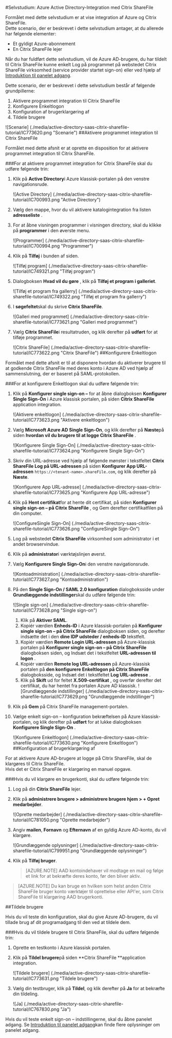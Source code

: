 <properties 
    pageTitle="Selvstudium: Azure Active Directory-Integration med Citrix ShareFile | Microsoft Azure" 
    description="Lær, hvordan du bruger Citrix ShareFile med Azure Active Directory til at aktivere enkeltlogon, automatiseret klargøring og mere!" 
    services="active-directory" 
    authors="jeevansd"  
    documentationCenter="na" 
    manager="femila"/>
<tags 
    ms.service="active-directory" 
    ms.devlang="na" 
    ms.topic="article" 
    ms.tgt_pltfrm="na" 
    ms.workload="identity" 
    ms.date="09/29/2016" 
    ms.author="jeedes" />

#<a name="tutorial-azure-active-directory-integration-with-citrix-sharefile"></a>Selvstudium: Azure Active Directory-Integration med Citrix ShareFile

Formålet med dette selvstudium er at vise integration af Azure og Citrix ShareFile.  
Dette scenario, der er beskrevet i dette selvstudium antager, at du allerede har følgende elementer:

-   Et gyldigt Azure-abonnement
-   En Citrix ShareFile lejer

Når du har fuldført dette selvstudium, vil de Azure AD-brugere, du har tildelt til Citrix ShareFile kunne enkelt Log på programmet på webstedet Citrix ShareFile virksomhed (service provider startet sign-on) eller ved hjælp af [Introduktion til panelet adgang](active-directory-saas-access-panel-introduction.md).

Dette scenario, der er beskrevet i dette selvstudium består af følgende grundpillerne:

1.  Aktivere programmet integration til Citrix ShareFile
2.  Konfigurere Enkeltlogon
3.  Konfiguration af brugerklargøring af
4.  Tildele brugere

![Scenarie] (./media/active-directory-saas-citrix-sharefile-tutorial/IC773620.png "Scenarie")
##<a name="enabling-the-application-integration-for-citrix-sharefile"></a>Aktivere programmet integration til Citrix ShareFile

Formålet med dette afsnit er at oprette en disposition for at aktivere programmet integration til Citrix ShareFile.

###<a name="to-enable-the-application-integration-for-citrix-sharefile-perform-the-following-steps"></a>For at aktivere programmet integration for Citrix ShareFile skal du udføre følgende trin:

1.  Klik på **Active Directory**i Azure klassisk-portalen på den venstre navigationsrude.

    ![Active Directory] (./media/active-directory-saas-citrix-sharefile-tutorial/IC700993.png "Active Directory")

2.  Vælg den mappe, hvor du vil aktivere katalogintegration fra listen **adresseliste** .

3.  For at åbne visningen programmer i visningen directory, skal du klikke på **programmer** i den øverste menu.

    ![Programmer] (./media/active-directory-saas-citrix-sharefile-tutorial/IC700994.png "Programmer")

4.  Klik på **Tilføj** i bunden af siden.

    ![Tilføj program] (./media/active-directory-saas-citrix-sharefile-tutorial/IC749321.png "Tilføj program")

5.  Dialogboksen **Hvad vil du gøre** , klik på **Tilføj et program i galleriet**.

    ![Tilføj et program fra gallerry] (./media/active-directory-saas-citrix-sharefile-tutorial/IC749322.png "Tilføj et program fra gallerry")

6.  I **søgefeltet**skal du skrive **Citrix ShareFile**.

    ![Galleri med programmet] (./media/active-directory-saas-citrix-sharefile-tutorial/IC773621.png "Galleri med programmet")

7.  Vælg **Citrix ShareFile**i resultatruden, og klik derefter på **udført** for at tilføje programmet.

    ![Citrix ShareFile] (./media/active-directory-saas-citrix-sharefile-tutorial/IC773622.png "Citrix ShareFile")
##<a name="configuring-single-sign-on"></a>Konfigurere Enkeltlogon

Formålet med dette afsnit er til at disponere hvordan du aktiverer brugere til at godkende Citrix ShareFile med deres konto i Azure AD ved hjælp af sammenslutning, der er baseret på SAML-protokollen.

###<a name="to-configure-single-sign-on-perform-the-following-steps"></a>For at konfigurere Enkeltlogon skal du udføre følgende trin:

1.  Klik på **Konfigurer single sign-on –** for at åbne dialogboksen **Konfigurer Single Sign-On** i Azure klassisk portalen, på siden **Citrix ShareFile** application integration.

    ![Aktivere enkeltlogon] (./media/active-directory-saas-citrix-sharefile-tutorial/IC773623.png "Aktivere enkeltlogon")

2.  Vælg **Microsoft Azure AD Single Sign-On**, og klik derefter på **Næste**på siden **hvordan vil du brugere til at logge Citrix ShareFile** .

    ![Konfigurere Single Sign-On] (./media/active-directory-saas-citrix-sharefile-tutorial/IC773624.png "Konfigurere Single Sign-On")

3.  Skriv din URL-adresse ved hjælp af følgende mønster i tekstfeltet **Citrix ShareFile Log på URL-adressen** på siden **Konfigurer App URL-adressen** `https://<tenant-name>.shareFile.com`, og klik derefter på **Næste**.

    ![Konfigurere App URL-adresse] (./media/active-directory-saas-citrix-sharefile-tutorial/IC773625.png "Konfigurere App URL-adresse")

4.  Klik på **Hent certifikat**for at hente dit certifikat, på siden **Konfigurer single sign-on – på Citrix ShareFile** , og Gem derefter certifikatfilen på din computer.

    ![ConfigureSingle Sign-On] (./media/active-directory-saas-citrix-sharefile-tutorial/IC773626.png "ConfigureSingle Sign-On")

5.  Log på webstedet **Citrix ShareFile** virksomhed som administrator i et andet browservindue.

6.  Klik på **administrator**i værktøjslinjen øverst.

7.  Vælg **Konfigurere Single Sign-On**i den venstre navigationsrude.

    ![Kontoadministration] (./media/active-directory-saas-citrix-sharefile-tutorial/IC773627.png "Kontoadministration")

8.  På den **Single Sign-On / SAML 2.0 konfiguration** dialogboksside under **Grundlæggende indstillinger**skal du udføre følgende trin:

    ![Single sign-on] (./media/active-directory-saas-citrix-sharefile-tutorial/IC773628.png "Single sign-on")

    1.  Klik på **Aktiver SAML**.
    2.  Kopiér værdien **Enheds-ID** i Azure klassisk-portalen på **Konfigurer single sign-on – på Citrix ShareFile** dialogboksen siden, og derefter indsætte det i den **dine IDP udsteder / enheds-ID** tekstfelt.
    3.  Kopiér værdien **Remote Login URL-adressen** på Azure-klassisk portalen på **Konfigurer single sign-on – på Citrix ShareFile** dialogboksen siden, og Indsæt det i tekstfeltet **URL-adressen til logon** .
    4.  Kopiér værdien **Remote log URL-adressen** på Azure-klassisk portalen på **den konfigurere Enkeltlogon på Citrix ShareFile** dialogboksside, og Indsæt det i tekstfeltet **Log URL-adresse** .
    5.  Klik på **Skift** ud for feltet **X.509-certifikat** , og overfør derefter det certifikat, du har hentet fra portalen Azure AD klassisk.
        ![Grundlæggende indstillinger] (./media/active-directory-saas-citrix-sharefile-tutorial/IC773629.png "Grundlæggende indstillinger")

9.  Klik på **Gem** på Citrix ShareFile management-portalen.

10. Vælge enkelt sign-on – konfiguration bekræftelsen på Azure klassisk-portalen, og klik derefter på **udført** for at lukke dialogboksen **Konfigurere Single Sign-On** .

    ![Konfigurere Enkeltlogon] (./media/active-directory-saas-citrix-sharefile-tutorial/IC773630.png "Konfigurere Enkeltlogon")
##<a name="configuring-user-provisioning"></a>Konfiguration af brugerklargøring af

For at aktivere Azure AD-brugere at logge på Citrix ShareFile, skal de klargøres til Citrix ShareFile.  
Hvis det er Citrix ShareFile er klargøring en manuel opgave.

###<a name="to-provision-a-user-accounts-perform-the-following-steps"></a>Hvis du vil klargøre en brugerkonti, skal du udføre følgende trin:

1.  Log på din **Citrix ShareFile** lejer.

2.  Klik på **administrere brugere \> administrere brugere hjem \> + Opret medarbejder**.

    ![Oprette medarbejder] (./media/active-directory-saas-citrix-sharefile-tutorial/IC781050.png "Oprette medarbejder")

3.  Angiv **mailen**, **Fornavn** og **Efternavn** af en gyldig Azure AD-konto, du vil klargøre.

    ![Grundlæggende oplysninger] (./media/active-directory-saas-citrix-sharefile-tutorial/IC799951.png "Grundlæggende oplysninger")

4.  Klik på **Tilføj bruger**.

    >[AZURE.NOTE] AAD kontoindehaver vil modtage en mail og følge et link for at bekræfte deres konto, før den bliver aktiv.

>[AZURE.NOTE] Du kan bruge en hvilken som helst anden Citrix ShareFile bruger konto værktøjer til oprettelse eller API'er, som Citrix ShareFile til klargøring AAD brugerkonti.

##<a name="assigning-users"></a>Tildele brugere

Hvis du vil teste din konfiguration, skal du give Azure AD-brugere, du vil tillade brug af dit programadgang til den ved at tildele dem.

###<a name="to-assign-users-to-citrix-sharefile-perform-the-following-steps"></a>Hvis du vil tildele brugere til Citrix ShareFile, skal du udføre følgende trin:

1.  Oprette en testkonto i Azure klassisk portalen.

2.  Klik på **Tildel brugere**på siden **Citrix ShareFile **application integration.

    ![Tildele brugere] (./media/active-directory-saas-citrix-sharefile-tutorial/IC773631.png "Tildele brugere")

3.  Vælg din testbruger, klik på **Tildel**, og klik derefter på **Ja** for at bekræfte din tildeling.

    ![Ja] (./media/active-directory-saas-citrix-sharefile-tutorial/IC767830.png "Ja")

Hvis du vil teste enkelt sign-on – indstillingerne, skal du åbne panelet adgang. Se [Introduktion til panelet adgang](active-directory-saas-access-panel-introduction.md)kan finde flere oplysninger om panelet adgang.
